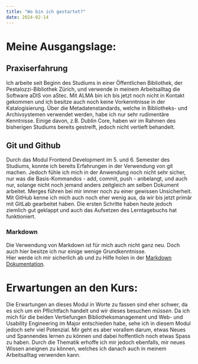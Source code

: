 ```yaml
---
title: "Wo bin ich gestartet?"
date: 2024-02-14
---
```


# Meine Ausgangslage: 

## Praxiserfahrung

Ich arbeite seit Beginn des Studiums in einer Öffentlichen Bibliothek, der Pestalozzi-Bibliothek Zürich, und verwende in meinem Arbeitsalltag die Software aDIS von aStec. Mit ALMA bin ich bis jetzt noch nicht in Kontakt gekommen und ich besitze auch noch keine Vorkenntnisse in der Katalogisierung.  Über die Metadatenstandards, welche in Bibliotheks- und Archivsystemen verwendet werden, habe ich nur sehr rudimentäre Kenntnisse. Einige davon, z.B. Dublin Core, haben wir im Rahmen des bisherigen Studiums bereits gestreift, jedoch nicht vertieft behandelt.  

## Git und Github

Durch das Modul Frontend Development im 5. und 6. Semester des Studiums, konnte ich bereits Erfahrungen in der Verwendung von 
git machen. Jedoch fühle ich mich in der Anwendung noch nicht sehr sicher, nur was die Basis-Kommandos - add, commit, push - anbelangt, und auch nur, solange nicht noch jemand anders zeitgleich am selben Dokument arbeitet. Merges führen bei mir immer noch zu einer gewissen Unsicherheit.  
Mit GitHub kenne ich mich auch noch eher wenig aus, da wir bis jetzt primär mit GitLab gearbeitet haben. Die ersten Schritte haben heute jedoch ziemlich gut geklappt und auch das Aufsetzen des Lerntagebuchs hat funktioniert. 

### Markdown

Die Verwendung von Markdown ist für mich auch nicht ganz neu. Doch auch hier besitze ich nur einige wenige Grundkenntnisse.  
Hier werde ich mir sicherlich ab und zu Hilfe holen in der [Markdown Dokumentation](https://www.markdownguide.org/basic-syntax/).  


# Erwartungen an den Kurs:  
Die Erwartungen an dieses Modul in Worte zu fassen sind eher schwer, da es sich um ein Pflichtfach handelt und wir dieses besuchen *müssen*. Da ich mich für die beiden Vertiefungen Bibliotheksmanagement und Web- und Usability Engineering im Major entschieden habe, sehe ich in diesem Modul jedoch sehr viel Potenzial. Mir geht es aber vorallem darum, etwas Neues und Spannendes lernen zu können und dabei hoffentlich noch etwas Spass zu haben. Durch die Thematik erhoffe ich mir jedoch ebenfalls, mir neues Wissen aneignen zu können, welches ich danach auch in meinem Arbeitsalltag verwenden kann. 




